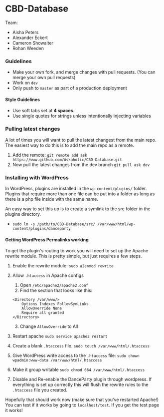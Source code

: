 # CBD-Database

Team:
* Aisha Peters
* Alexander Eckert
* Cameron Showalter
* Rohan Weeden

### Guidelines

- Make your own fork, and merge changes with pull requests. (You can merge your own pull requests)
- Work on `dev`
- Only push to `master` as part of a production deployment

#### Style Guidelines
- Use soft tabs set at **4 spaces**.
- Use single quotes for strings unless intentionally injecting variables

### Pulling latest changes
A lot of times you will want to pull the latest changest from the main repo. The easiest way to do
this is to add the main repo as a remote.
1. Add the remote: `git remote add ask https://www.github.com/Askaholic/CBD-Database.git`
2. Now pull the latest changes from the dev branch `git pull ask dev`

### Installing with WordPress

In WordPress, plugins are installed in the `wp-content/plugins/` folder. Plugins
that require more than one file can be put into a folder as long as there is
a php file inside with the same name.

An easy way to set this up is to create a symlink to the src folder in the
plugins directory.
- `sudo ln -s /path/to/CBD-Database/src/ /var/www/html/wp-content/plugins/danceparty `

#### Getting WordPress Permalinks working

To get the plugin's routing to work you will need to set up the Apache rewrite
module. This is pretty simple, but just requires a few steps.

1. Enable the rewrite module: `sudo a2enmod rewrite`
2. Allow `.htaccess` in Apache configs
    1. Open `/etc/apache2/apache2.conf`
    2. Find the section that looks like this:
    ```
    <Directory /var/www/>
        Options Indexes FollowSymLinks
        AllowOverride None
        Require all granted
    </Directory>
    ```
    3. Change `AllowOverride` to All

3. Restart apache `sudo service apache2 restart`
4. Create a blank `.htaccess` file. `sudo touch /var/www/html/.htaccess`
5. Give WordPress write access to the `.htaccess` file: `sudo chown wpadmin:www-data /var/www/html/.htaccess`
6. Make it group writable `sudo chmod 664 /var/www/html/.htaccess`
7. Disable and Re-enable the DanceParty plugin through wordpress. If everything
  is set up correctly this will flush the rewrite rules to the `.htaccess` file
  you created.

Hopefully that should work now (make sure that you've restarted Apache!)
You can test if it works by going to `localhost/test`. If you get the test page
it works!
